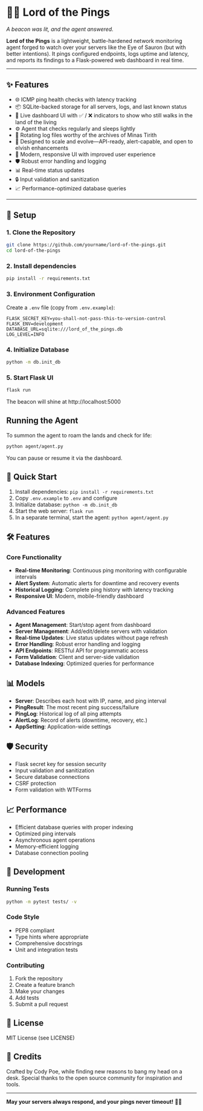 # 🧙‍♂️ Lord of the Pings

_A beacon was lit, and the agent answered._

**Lord of the Pings** is a lightweight, battle-hardened network monitoring agent forged to watch over your servers like the Eye of Sauron (but with better intentions). It pings configured endpoints, logs uptime and latency, and reports its findings to a Flask-powered web dashboard in real time.

---

## ✨ Features

- 🌐 ICMP ping health checks with latency tracking
- 📦 SQLite-backed storage for all servers, logs, and last known status
- 🧭 Live dashboard UI with ✅ / ❌ indicators to show who still walks in the land of the living
- ⚙️ Agent that checks regularly and sleeps lightly
- 📜 Rotating log files worthy of the archives of Minas Tirith
- 🔩 Designed to scale and evolve—API-ready, alert-capable, and open to elvish enhancements
- 🎨 Modern, responsive UI with improved user experience
- 🛡️ Robust error handling and logging
- 📊 Real-time status updates
- 🔒 Input validation and sanitization
- 📈 Performance-optimized database queries

---

## 🧱 Setup

### 1. Clone the Repository

```bash
git clone https://github.com/yourname/lord-of-the-pings.git
cd lord-of-the-pings
```

### 2. Install dependencies

```bash
pip install -r requirements.txt
```

### 3. Environment Configuration

Create a `.env` file (copy from `.env.example`):
```env
FLASK_SECRET_KEY=you-shall-not-pass-this-to-version-control
FLASK_ENV=development
DATABASE_URL=sqlite:///lord_of_the_pings.db
LOG_LEVEL=INFO
```

### 4. Initialize Database

```bash
python -m db.init_db
```

### 5. Start Flask UI

```bash
flask run
```
The beacon will shine at http://localhost:5000

## Running the Agent

To summon the agent to roam the lands and check for life:
```bash
python agent/agent.py
```
You can pause or resume it via the dashboard.

## 🚀 Quick Start

1. Install dependencies: `pip install -r requirements.txt`
2. Copy `.env.example` to `.env` and configure
3. Initialize database: `python -m db.init_db`
4. Start the web server: `flask run`
5. In a separate terminal, start the agent: `python agent/agent.py`

## 🛠️ Features

### Core Functionality
- **Real-time Monitoring**: Continuous ping monitoring with configurable intervals
- **Alert System**: Automatic alerts for downtime and recovery events
- **Historical Logging**: Complete ping history with latency tracking
- **Responsive UI**: Modern, mobile-friendly dashboard

### Advanced Features
- **Agent Management**: Start/stop agent from dashboard
- **Server Management**: Add/edit/delete servers with validation
- **Real-time Updates**: Live status updates without page refresh
- **Error Handling**: Robust error handling and logging
- **API Endpoints**: RESTful API for programmatic access
- **Form Validation**: Client and server-side validation
- **Database Indexing**: Optimized queries for performance

## 📊 Models

- **Server**: Describes each host with IP, name, and ping interval
- **PingResult**: The most recent ping success/failure
- **PingLog**: Historical log of all ping attempts
- **AlertLog**: Record of alerts (downtime, recovery, etc.)
- **AppSetting**: Application-wide settings

## 🛡️ Security

- Flask secret key for session security
- Input validation and sanitization
- Secure database connections
- CSRF protection
- Form validation with WTForms

## 📈 Performance

- Efficient database queries with proper indexing
- Optimized ping intervals
- Asynchronous agent operations
- Memory-efficient logging
- Database connection pooling

## 🧪 Development

### Running Tests
```bash
python -m pytest tests/ -v
```

### Code Style
- PEP8 compliant
- Type hints where appropriate
- Comprehensive docstrings
- Unit and integration tests

### Contributing
1. Fork the repository
2. Create a feature branch
3. Make your changes
4. Add tests
5. Submit a pull request

## 📝 License
MIT License (see LICENSE)

## 🎉 Credits
Crafted by Cody Poe, while finding new reasons to bang my head on a desk. Special thanks to the open source community for inspiration and tools.

---

**May your servers always respond, and your pings never timeout!** 🧙‍♂️
